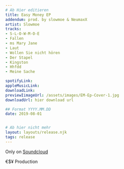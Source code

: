 ```yaml
---
# Ab Hier editieren
title: Easy Money EP
addendum: prod. by slowmoe & NeumaxX
artist: Slowmoe
tracks: 
- S-L-O-W-M-O-E
- Fallen
- ms Mary Jane
- Laut
- Wollen Sie nicht hören
- Der Stapel
- Kingston
- Hhfdd
- Meine Sache

spotifyLink: 
appleMusicLink:
downloadLink:
previewIimageUrl: /assets/images/EM-Ep-Cover-1.jpg
downloadUrl: hier download url

## Format YYYY.MM.DD
date: 2019-08-01


# Ab hier nicht mehr
layout: layouts/release.njk
tags: release
---
```


Only on <a href="https://soundcloud.com/user-797439484/sets/easy-money-ep">Soundcloud</a>


€$¥ Production